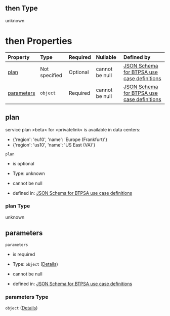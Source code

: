 ## then Type

unknown

# then Properties

| Property                  | Type          | Required | Nullable       | Defined by                                                                                                                                                                                                                                                  |
| :------------------------ | :------------ | :------- | :------------- | :---------------------------------------------------------------------------------------------------------------------------------------------------------------------------------------------------------------------------------------------------------- |
| [plan](#plan)             | Not specified | Optional | cannot be null | [JSON Schema for BTPSA use case definitions](btpsa-usecase-properties-services-items-allof-1-then-allof-88-then-allof-0-then-properties-plan.md "undefined#/properties/services/items/allOf/1/then/allOf/88/then/allOf/0/then/properties/plan")             |
| [parameters](#parameters) | `object`      | Required | cannot be null | [JSON Schema for BTPSA use case definitions](btpsa-usecase-properties-services-items-allof-1-then-allof-88-then-allof-0-then-properties-parameters.md "undefined#/properties/services/items/allOf/1/then/allOf/88/then/allOf/0/then/properties/parameters") |

## plan

service plan >beta< for >privatelink< is available in data centers:

*   {'region': 'eu10', 'name': 'Europe (Frankfurt)'}
*   {'region': 'us10', 'name': 'US East (VA)'}

`plan`

*   is optional

*   Type: unknown

*   cannot be null

*   defined in: [JSON Schema for BTPSA use case definitions](btpsa-usecase-properties-services-items-allof-1-then-allof-88-then-allof-0-then-properties-plan.md "undefined#/properties/services/items/allOf/1/then/allOf/88/then/allOf/0/then/properties/plan")

### plan Type

unknown

## parameters



`parameters`

*   is required

*   Type: `object` ([Details](btpsa-usecase-properties-services-items-allof-1-then-allof-88-then-allof-0-then-properties-parameters.md))

*   cannot be null

*   defined in: [JSON Schema for BTPSA use case definitions](btpsa-usecase-properties-services-items-allof-1-then-allof-88-then-allof-0-then-properties-parameters.md "undefined#/properties/services/items/allOf/1/then/allOf/88/then/allOf/0/then/properties/parameters")

### parameters Type

`object` ([Details](btpsa-usecase-properties-services-items-allof-1-then-allof-88-then-allof-0-then-properties-parameters.md))
